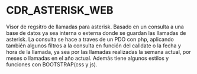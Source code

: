 # CDR_ASTERISK_WEB
Visor de regsitro de llamadas para asterisk. Basado en un consulta a una base de datos ya sea interna o externa donde se guardan las llamadas de asterisk.
La consulta se hace a traves de un PDO con php, aplicando también algunos filtros a la consulta en función del calldate o la fecha y hora de la llamada, ya sea por las llamadas realizadas la semana actual, por meses o llamadas en el año actual. Además tiene algunos estilos y funciones con BOOTSTRAP(css y js).


